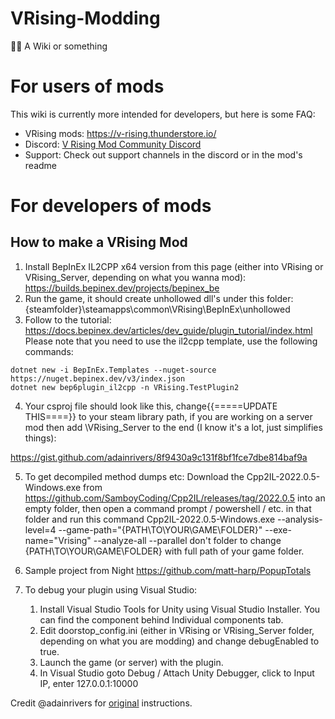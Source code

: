 # VRising-Modding
🧛‍♂️ A Wiki or something

# For users of mods
This wiki is currently more intended for developers, but here is some FAQ:
- VRising mods: https://v-rising.thunderstore.io/
- Discord: [V Rising Mod Community Discord](https://discord.gg/QG2FmueAG9)
- Support: Check out support channels in the discord or in the mod's readme

# For developers of mods
## How to make a VRising Mod
1. Install BepInEx IL2CPP x64 version from this page (either into VRising or VRising_Server, depending on what you wanna mod):
https://builds.bepinex.dev/projects/bepinex_be
2. Run the game, it should create unhollowed dll's under this folder: {steamfolder}\steamapps\common\VRising\BepInEx\unhollowed
3. Follow to the tutorial:
https://docs.bepinex.dev/articles/dev_guide/plugin_tutorial/index.html
Please note that you need to use the il2cpp template, use the following commands:
```
dotnet new -i BepInEx.Templates --nuget-source https://nuget.bepinex.dev/v3/index.json
dotnet new bep6plugin_il2cpp -n VRising.TestPlugin2
```
4. Your csproj file should look like this, change{{=====UPDATE THIS====}} to your steam library path, if you are working on a server mod then add \VRising_Server to the end (I know it's a lot, just simplifies things):

https://gist.github.com/adainrivers/8f9430a9c131f8bf1fce7dbe814baf9a

5. To get decompiled method dumps etc:
Download the Cpp2IL-2022.0.5-Windows.exe from https://github.com/SamboyCoding/Cpp2IL/releases/tag/2022.0.5 into an empty folder, then open a command prompt / powershell / etc. in that folder and run this command Cpp2IL-2022.0.5-Windows.exe --analysis-level=4 --game-path="{PATH\TO\YOUR\GAME\FOLDER}" --exe-name="Vrising" --analyze-all --parallel don't folder to change {PATH\TO\YOUR\GAME\FOLDER} with full path of your game folder. 

6. Sample project from  Night  https://github.com/matt-harp/PopupTotals

7. To debug your plugin using Visual Studio:
   1. Install Visual Studio Tools for Unity using Visual Studio Installer. You can find the component behind Individual components tab.
   2. Edit doorstop_config.ini (either in VRising or VRising_Server folder, depending on what you are modding) and change debugEnabled to true.
   3. Launch the game (or server) with the plugin.
   4. In Visual Studio goto Debug / Attach Unity Debugger, click to Input IP, enter 127.0.0.1:10000 

Credit @adainrivers for [original](https://discord.com/channels/978094827830915092/978159368312881192/980453110906511410) instructions.
